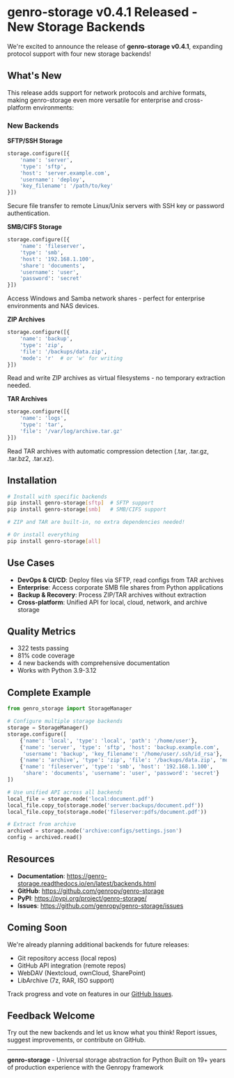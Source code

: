 # genro-storage v0.4.1 Released - New Storage Backends

We're excited to announce the release of **genro-storage v0.4.1**, expanding protocol support with four new storage backends!

## What's New

This release adds support for network protocols and archive formats, making genro-storage even more versatile for enterprise and cross-platform environments:

### New Backends

**SFTP/SSH Storage**
```python
storage.configure([{
    'name': 'server',
    'type': 'sftp',
    'host': 'server.example.com',
    'username': 'deploy',
    'key_filename': '/path/to/key'
}])
```
Secure file transfer to remote Linux/Unix servers with SSH key or password authentication.

**SMB/CIFS Storage**
```python
storage.configure([{
    'name': 'fileserver',
    'type': 'smb',
    'host': '192.168.1.100',
    'share': 'documents',
    'username': 'user',
    'password': 'secret'
}])
```
Access Windows and Samba network shares - perfect for enterprise environments and NAS devices.

**ZIP Archives**
```python
storage.configure([{
    'name': 'backup',
    'type': 'zip',
    'file': '/backups/data.zip',
    'mode': 'r'  # or 'w' for writing
}])
```
Read and write ZIP archives as virtual filesystems - no temporary extraction needed.

**TAR Archives**
```python
storage.configure([{
    'name': 'logs',
    'type': 'tar',
    'file': '/var/log/archive.tar.gz'
}])
```
Read TAR archives with automatic compression detection (.tar, .tar.gz, .tar.bz2, .tar.xz).

## Installation

```bash
# Install with specific backends
pip install genro-storage[sftp]  # SFTP support
pip install genro-storage[smb]   # SMB/CIFS support

# ZIP and TAR are built-in, no extra dependencies needed!

# Or install everything
pip install genro-storage[all]
```

## Use Cases

- **DevOps & CI/CD**: Deploy files via SFTP, read configs from TAR archives
- **Enterprise**: Access corporate SMB file shares from Python applications
- **Backup & Recovery**: Process ZIP/TAR archives without extraction
- **Cross-platform**: Unified API for local, cloud, network, and archive storage

## Quality Metrics

- 322 tests passing
- 81% code coverage
- 4 new backends with comprehensive documentation
- Works with Python 3.9-3.12

## Complete Example

```python
from genro_storage import StorageManager

# Configure multiple storage backends
storage = StorageManager()
storage.configure([
    {'name': 'local', 'type': 'local', 'path': '/home/user'},
    {'name': 'server', 'type': 'sftp', 'host': 'backup.example.com',
     'username': 'backup', 'key_filename': '/home/user/.ssh/id_rsa'},
    {'name': 'archive', 'type': 'zip', 'file': '/backups/data.zip', 'mode': 'r'},
    {'name': 'fileserver', 'type': 'smb', 'host': '192.168.1.100',
     'share': 'documents', 'username': 'user', 'password': 'secret'}
])

# Use unified API across all backends
local_file = storage.node('local:document.pdf')
local_file.copy_to(storage.node('server:backups/document.pdf'))
local_file.copy_to(storage.node('fileserver:pdfs/document.pdf'))

# Extract from archive
archived = storage.node('archive:configs/settings.json')
config = archived.read()
```

## Resources

- **Documentation**: https://genro-storage.readthedocs.io/en/latest/backends.html
- **GitHub**: https://github.com/genropy/genro-storage
- **PyPI**: https://pypi.org/project/genro-storage/
- **Issues**: https://github.com/genropy/genro-storage/issues

## Coming Soon

We're already planning additional backends for future releases:
- Git repository access (local repos)
- GitHub API integration (remote repos)
- WebDAV (Nextcloud, ownCloud, SharePoint)
- LibArchive (7z, RAR, ISO support)

Track progress and vote on features in our [GitHub Issues](https://github.com/genropy/genro-storage/issues).

## Feedback Welcome

Try out the new backends and let us know what you think! Report issues, suggest improvements, or contribute on GitHub.

---

**genro-storage** - Universal storage abstraction for Python
Built on 19+ years of production experience with the Genropy framework
